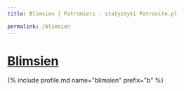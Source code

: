 ```yaml
---
title: Blimsien | Patromierz - statystyki Patronite.pl

permalink: /blimsien
---
```


# [Blimsien](https://patronite.pl/blimsien)

{% include profile.md name="blimsien" prefix="b" %}
